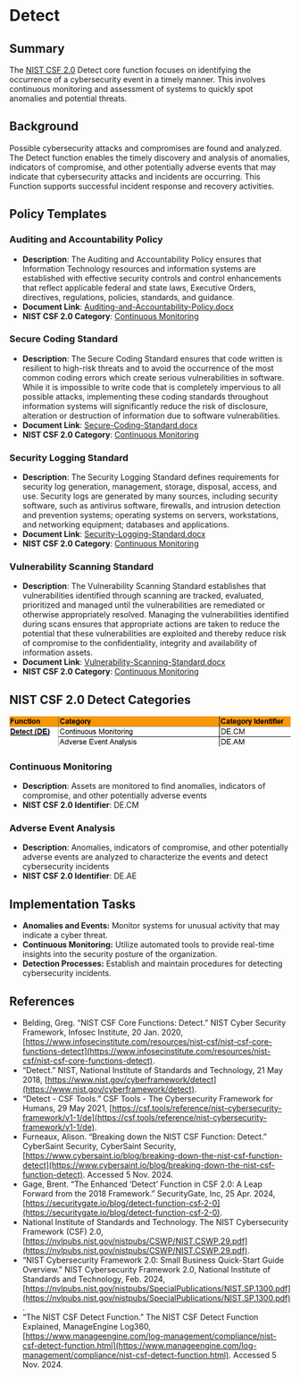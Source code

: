 # Detect

## Summary

The [NIST CSF 2.0](/pages/framework/framework.md) Detect core function focuses on identifying the occurrence of a cybersecurity event in a timely manner. This involves continuous monitoring and assessment of systems to quickly spot anomalies and potential threats.

## Background

Possible cybersecurity attacks and compromises are found and analyzed. The Detect function enables the timely discovery and analysis of anomalies, indicators of compromise, and other potentially adverse events that may indicate that cybersecurity attacks and incidents are occurring. This Function supports successful incident response and recovery activities.

## Policy Templates

### Auditing and Accountability Policy

* **Description**: The Auditing and Accountability Policy ensures that Information Technology resources and information systems are established with effective security controls and control enhancements that reflect applicable federal and state laws, Executive Orders, directives, regulations, policies, standards, and guidance.
* **Document Link**: [Auditing-and-Accountability-Policy.docx](https://github.com/EvolvingSysadmin/Practicum/raw/refs/heads/main/templates/detect/Auditing-and-Accountability-Policy.docx)
* **NIST CSF 2.0 Category**: [Continuous Monitoring](#continuous-monitoring)

### Secure Coding Standard

* **Description**: The Secure Coding Standard ensures that code written is resilient to high-risk threats and to avoid the occurrence of the most common coding errors which create serious vulnerabilities in software.  While it is impossible to write code that is completely impervious to all possible attacks, implementing these coding standards throughout information systems will significantly reduce the risk of disclosure, alteration or destruction of information due to software vulnerabilities.
* **Document Link**: [Secure-Coding-Standard.docx](https://github.com/EvolvingSysadmin/Practicum/raw/refs/heads/main/templates/detect/Secure-Coding-Standard.docx)
* **NIST CSF 2.0 Category**: [Continuous Monitoring](#continuous-monitoring)

### Security Logging Standard

* **Description**: The Security Logging Standard defines requirements for security log generation, management, storage, disposal, access, and use. Security logs are generated by many sources, including security software, such as antivirus software, firewalls, and intrusion detection and prevention systems; operating systems on servers, workstations, and networking equipment; databases and applications.
* **Document Link**: [Security-Logging-Standard.docx](https://github.com/EvolvingSysadmin/Practicum/raw/refs/heads/main/templates/detect/Security-Logging-Standard.docx)
* **NIST CSF 2.0 Category**: [Continuous Monitoring](#continuous-monitoring)

### Vulnerability Scanning Standard

* **Description**: The Vulnerability Scanning Standard establishes that vulnerabilities identified through scanning are tracked, evaluated, prioritized and managed until the vulnerabilities are remediated or otherwise appropriately resolved. Managing the vulnerabilities identified during scans ensures that appropriate actions are taken to reduce the potential that these vulnerabilities are exploited and thereby reduce risk of compromise to the confidentiality, integrity and availability of information assets.
* **Document Link**: [Vulnerability-Scanning-Standard.docx](https://github.com/EvolvingSysadmin/Practicum/raw/refs/heads/main/templates/detect/Vulnerability-Scanning-Standard.docx)
* **NIST CSF 2.0 Category**: [Continuous Monitoring](#continuous-monitoring)

## NIST CSF 2.0 Detect Categories

![NIST CSF 2.0 Detect Categories](/img/detect-categories.png)

### Continuous Monitoring

* **Description**: Assets are monitored to find anomalies, indicators of compromise, and other potentially adverse events
* **NIST CSF 2.0 Identifier**: DE.CM

### Adverse Event Analysis

* **Description**: Anomalies, indicators of compromise, and other potentially adverse events are analyzed to characterize the events and detect cybersecurity incidents
* **NIST CSF 2.0 Identifier**: DE.AE

## Implementation Tasks

* **Anomalies and Events:** Monitor systems for unusual activity that may indicate a cyber threat.
* **Continuous Monitoring:** Utilize automated tools to provide real-time insights into the security posture of the organization.
* **Detection Processes:** Establish and maintain procedures for detecting cybersecurity incidents.

## References

* Belding, Greg. “NIST CSF Core Functions: Detect.” NIST Cyber Security Framework, Infosec Institute, 20 Jan. 2020, [https://www.infosecinstitute.com/resources/nist-csf/nist-csf-core-functions-detect](https://www.infosecinstitute.com/resources/nist-csf/nist-csf-core-functions-detect).
* “Detect.” NIST, National Institute of Standards and Technology, 21 May 2018, [https://www.nist.gov/cyberframework/detect](https://www.nist.gov/cyberframework/detect).
* “Detect - CSF Tools.” CSF Tools - The Cybersecurity Framework for Humans, 29 May 2021, [https://csf.tools/reference/nist-cybersecurity-framework/v1-1/de](https://csf.tools/reference/nist-cybersecurity-framework/v1-1/de).
* Furneaux, Alison. “Breaking down the NIST CSF Function: Detect.” CyberSaint Security, CyberSaint Security, [https://www.cybersaint.io/blog/breaking-down-the-nist-csf-function-detect](https://www.cybersaint.io/blog/breaking-down-the-nist-csf-function-detect). Accessed 5 Nov. 2024.
* Gage, Brent. “The Enhanced ‘Detect’ Function in CSF 2.0: A Leap Forward from the 2018 Framework.” SecurityGate, Inc, 25 Apr. 2024, [https://securitygate.io/blog/detect-function-csf-2-0](https://securitygate.io/blog/detect-function-csf-2-0).
* National Institute of Standards and Technology. The NIST Cybersecurity Framework (CSF) 2.0, [https://nvlpubs.nist.gov/nistpubs/CSWP/NIST.CSWP.29.pdf](https://nvlpubs.nist.gov/nistpubs/CSWP/NIST.CSWP.29.pdf).
* “NIST Cybersecurity Framework 2.0: Small Business Quick-Start Guide Overview.” NIST Cybersecurity Framework 2.0, National Institute of Standards and Technology, Feb. 2024, [https://nvlpubs.nist.gov/nistpubs/SpecialPublications/NIST.SP.1300.pdf](https://nvlpubs.nist.gov/nistpubs/SpecialPublications/NIST.SP.1300.pdf).
* “The NIST CSF Detect Function.” The NIST CSF Detect Function Explained, ManageEngine Log360, [https://www.manageengine.com/log-management/compliance/nist-csf-detect-function.html](https://www.manageengine.com/log-management/compliance/nist-csf-detect-function.html). Accessed 5 Nov. 2024.
